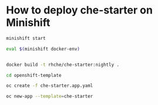 # How to deploy che-starter on Minishift

```sh
minishift start

eval $(minishift docker-env)


docker build -t rhche/che-starter:nightly .

cd openshift-template

oc create -f che-starter.app.yaml

oc new-app --template=che-starter
```
